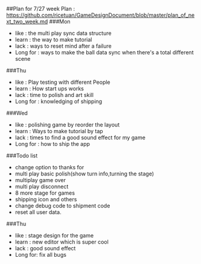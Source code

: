 ##Plan for 7/27 week
Plan : https://github.com/ricetuan/GameDesignDocument/blob/master/plan_of_next_two_week.md
###Mon
- like : the multi play sync data structure
- learn : the way to make tutorial
- lack : ways to reset mind after a failure
- Long for : ways to make the ball data sync when there's a total different scene 

###Thu
- like : Play testing with different People
- learn : How start ups works
- lack : time to polish and art skill
- Long for : knowledging of shipping

###Wed
- like : polishing game by reorder the layout
- learn : Ways to make tutorial by tap
- lack : times to find a good sound effect for my game
- Long for : how to ship the app

###Todo list
- change option to thanks for
- multi play basic polish(show turn info,turning the stage)
- multiplay game over 
- multi play disconnect
- 8 more stage for games
- shipping icon and others
- change debug code to shipment code 
- reset all user data.


###Thu
- like : stage design for the game
- learn : new editor which is super cool
- lack : good sound effect
- Long for: fix all bugs
